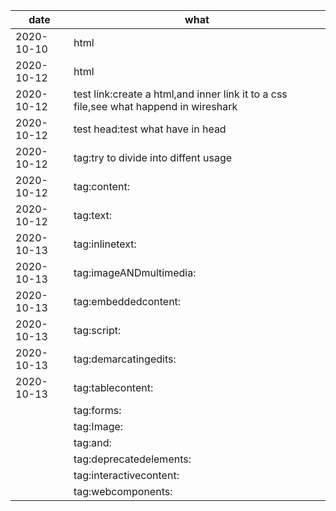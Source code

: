 | date       | what                                                                                  |
|------------|---------------------------------------------------------------------------------------|
| 2020-10-10 | html                                                                                  |
| 2020-10-12 | html                                                                                  |
| 2020-10-12 | test link:create a html,and inner link it to a css file,see what happend in wireshark |
| 2020-10-12 | test head:test what have in head                                                      |
| 2020-10-12 | tag:try to divide into diffent  usage                                                 |
| 2020-10-12 | tag:content:                                                                          |
| 2020-10-12 | tag:text:                                                                             |
| 2020-10-13 | tag:inlinetext:                                                                       |
| 2020-10-13 | tag:imageANDmultimedia:                                                               |
| 2020-10-13 | tag:embeddedcontent:                                                                  |
| 2020-10-13 | tag:script:                                                                           |
| 2020-10-13 | tag:demarcatingedits:                                                                 |
| 2020-10-13 | tag:tablecontent:                                                                     |
|            | tag:forms:                                                                            |
|            | tag:Image:                                                                            |
|            | tag:and:                                                                              |
|            | tag:deprecatedelements:                                                               |
|            | tag:interactivecontent:                                                               |
|            | tag:webcomponents:                                                                    |
